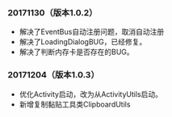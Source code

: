 ### 20171130（版本1.0.2）
+ 解决了EventBus自动注册问题，取消自动注册
+ 解决了LoadingDialogBUG，已经修复。
+ 解决了判断内存卡是否存在的BUG。


### 20171204（版本1.0.3）
+ 优化Activity启动，改为从ActivityUtils启动。
+ 新增复制黏贴工具类ClipboardUtils